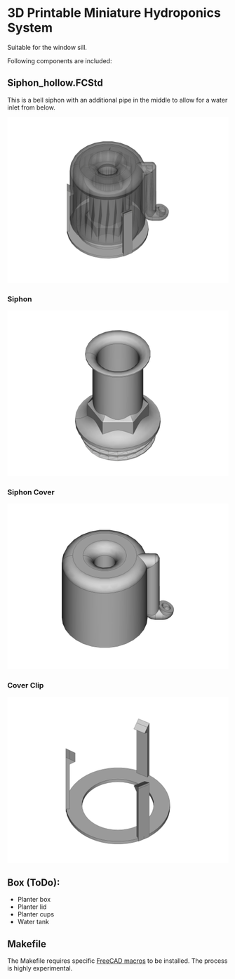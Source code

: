 # 3D Printable Miniature Hydroponics System
Suitable for the window sill.

Following components are included:

## Siphon_hollow.FCStd
This is a bell siphon with an additional pipe in the middle to allow for a water inlet from below.

![Assembly](https://github.com/tribeshouse/mini-hydroponics/raw/main/png/Siphon_hollow-Assembly.png)
### Siphon

![Sipohon](https://github.com/tribeshouse/mini-hydroponics/raw/main/png/Siphon_hollow-Siphon.png)

### Siphon Cover
![Sipohon Cover](https://github.com/tribeshouse/mini-hydroponics/raw/main/png/Siphon_hollow-Cover.png)

### Cover Clip
![Cover Clip](https://github.com/tribeshouse/mini-hydroponics/raw/main/png/Siphon_hollow-Cover_Clip.png)

## Box (ToDo):
- Planter box
- Planter lid
- Planter cups
- Water tank

## Makefile
The Makefile requires specific [FreeCAD macros](https://github.com/tribeshouse/FreeCAD-macros) to be installed. The process is highly experimental.
